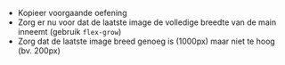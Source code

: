 * Kopieer voorgaande oefening
* Zorg er nu voor dat de laatste image de volledige breedte van de main inneemt (gebruik `flex-grow`)
* Zorg dat de laatste image breed genoeg is (1000px) maar niet te hoog (bv. 200px)
